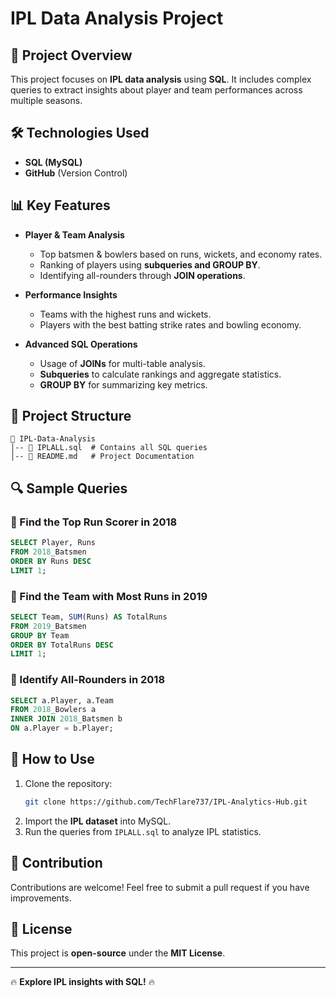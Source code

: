# IPL Data Analysis Project



## 📌 Project Overview
This project focuses on **IPL data analysis** using **SQL**. It includes complex queries to extract insights about player and team performances across multiple seasons.

## 🛠️ Technologies Used
- **SQL (MySQL)**
- **GitHub** (Version Control)

## 📊 Key Features
- **Player & Team Analysis**  
  - Top batsmen & bowlers based on runs, wickets, and economy rates.
  - Ranking of players using **subqueries and GROUP BY**.
  - Identifying all-rounders through **JOIN operations**.

- **Performance Insights**  
  - Teams with the highest runs and wickets.
  - Players with the best batting strike rates and bowling economy.

- **Advanced SQL Operations**  
  - Usage of **JOINs** for multi-table analysis.
  - **Subqueries** to calculate rankings and aggregate statistics.
  - **GROUP BY** for summarizing key metrics.

## 📂 Project Structure
```
📂 IPL-Data-Analysis
│-- 📜 IPLALL.sql  # Contains all SQL queries
│-- 📜 README.md   # Project Documentation
```

## 🔍 Sample Queries
### 🎯 Find the Top Run Scorer in 2018
```sql
SELECT Player, Runs 
FROM 2018_Batsmen 
ORDER BY Runs DESC 
LIMIT 1;
```

### 🎯 Find the Team with Most Runs in 2019
```sql
SELECT Team, SUM(Runs) AS TotalRuns 
FROM 2019_Batsmen 
GROUP BY Team 
ORDER BY TotalRuns DESC 
LIMIT 1;
```

### 🎯 Identify All-Rounders in 2018
```sql
SELECT a.Player, a.Team 
FROM 2018_Bowlers a 
INNER JOIN 2018_Batsmen b 
ON a.Player = b.Player;
```

## 🚀 How to Use
1. Clone the repository:
   ```bash
   git clone https://github.com/TechFlare737/IPL-Analytics-Hub.git
   ```
2. Import the **IPL dataset** into MySQL.
3. Run the queries from `IPLALL.sql` to analyze IPL statistics.

## 🤝 Contribution
Contributions are welcome! Feel free to submit a pull request if you have improvements.

## 📜 License
This project is **open-source** under the **MIT License**.

---
🔥 **Explore IPL insights with SQL!** 🔥
